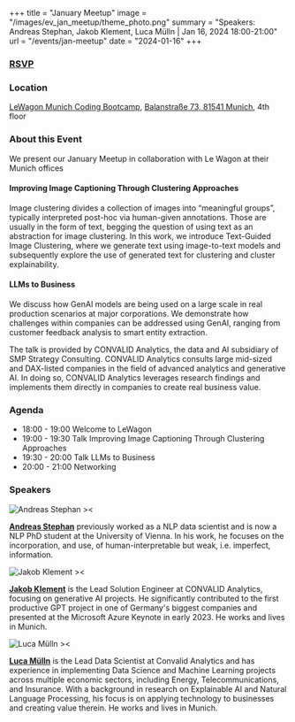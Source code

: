 +++
title = "January Meetup"
image = "/images/ev_jan_meetup/theme_photo.png"
summary = "Speakers: Andreas Stephan, Jakob Klement, Luca Mülln | Jan 16, 2024 18:00-21:00"
url = "/events/jan-meetup"
date = "2024-01-16"
+++

### [RSVP](https://www.eventbrite.de/e/tech-talk-like-syntax-try-coding-in-collaboration-with-munich-nlp-tickets-761270379197?aff=MunichNLPMeetup)


### Location
[LeWagon Munich Coding Bootcamp](https://www.lewagon.com/), 
[Balanstraße 73, 81541 Munich](https://maps.app.goo.gl/jU5psd3nMeRPfrMi6), 
4th floor


### About this Event
We present our January Meetup in collaboration with Le Wagon at their Munich offices

#### Improving Image Captioning Through Clustering Approaches
Image clustering divides a collection of images into “meaningful groups”, typically interpreted post-hoc via human-given annotations. Those are usually in the form of text, begging the question of using text as an abstraction for image clustering. In this work, we introduce Text-Guided Image Clustering, where we generate text using image-to-text models and subsequently explore the use of generated text for clustering and cluster explainability.


#### LLMs to Business
We discuss how GenAI models are being used on a large scale in real production scenarios at major corporations. We demonstrate how challenges within companies can be addressed using GenAI, ranging from customer feedback analysis to smart entity extraction.

The talk is provided by CONVALID Analytics, the data and AI subsidiary of SMP Strategy Consulting. CONVALID Analytics consults large mid-sized and DAX-listed companies in the field of advanced analytics and generative AI. In doing so, CONVALID Analytics leverages research findings and implements them directly in companies to create real business value.


### Agenda
- 18:00 - 19:00 Welcome to LeWagon
- 19:00 - 19:30 Talk Improving Image Captioning Through Clustering Approaches
- 19:30 - 20:00 Talk LLMs to Business 
- 20:00 - 21:00 Networking 


### Speakers

![Andreas Stephan ><](https://media.licdn.com/dms/image/C4D03AQGrUqV6o11mlA/profile-displayphoto-shrink_800_800/0/1535969679392?e=1706140800&v=beta&t=ZhbxZc5D2pEbI5RVi3hJqAM6GyIqD4UM4XLECpWfNeg) 

[**Andreas Stephan**](https://www.linkedin.com/in/andst/) 
previously worked as a NLP data scientist and is now a NLP PhD student at the University of Vienna. In his work, he focuses on the incorporation, and use, of human-interpretable but weak, i.e. imperfect, information. 


![Jakob Klement ><](https://media.licdn.com/dms/image/C4E03AQGT7K0R4S4kQA/profile-displayphoto-shrink_800_800/0/1662130893438?e=1708560000&v=beta&t=8xR8JA8qNDCgUxhH_89mnduPDm4glSf84uW-mPbj0So) 

[**Jakob Klement**](https://www.linkedin.com/in/jakob-jonathan-klement/) 
is the Lead Solution Engineer at CONVALID Analytics, focusing on generative AI projects.
He significantly contributed to the first productive GPT project in one of Germany's biggest companies and presented at the Microsoft Azure Keynote in early 2023. He works and lives in Munich.


![Luca Mülln ><](https://media.licdn.com/dms/image/D4E03AQHfyTg8HiaE8Q/profile-displayphoto-shrink_800_800/0/1666699993888?e=1706140800&v=beta&t=NJc-5xJKm7gSEf62r_Vtw8o8kmRrBnlgkBATSlkHvJ4) 

[**Luca Mülln**](https://www.linkedin.com/in/luca-m%C3%BClln-ba3031223/) 
is the Lead Data Scientist at Convalid Analytics and has experience in implementing Data Science and Machine Learning projects across multiple economic sectors, including Energy, Telecommunications, and Insurance. With a background in research on Explainable AI and Natural Language Processing, his focus is on applying technology to businesses and creating value therein. He works and lives in Munich.


